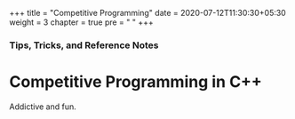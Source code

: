 +++
title = "Competitive Programming"
date = 2020-07-12T11:30:30+05:30
weight = 3
chapter = true
pre = "<i class='devicon-devicon-plain'></i> "
+++

### Tips, Tricks, and Reference Notes

# Competitive Programming in C++

Addictive and fun.

 